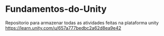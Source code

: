 # Fundamentos-do-Unity
Repositorio para armazenar todas as atividades feitas na plataforma unity
https://learn.unity.com/u/657a777bedbc2a62d8ea9e42
